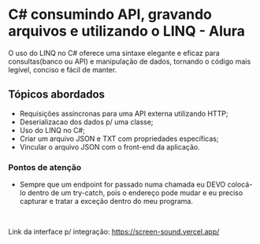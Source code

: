 # C# consumindo API, gravando arquivos e utilizando o LINQ - Alura
O uso do LINQ no C# oferece uma sintaxe elegante e eficaz para consultas(banco ou API) e manipulação de dados, tornando o código mais legível, conciso e fácil de manter. 

## Tópicos abordados
- Requisições assíncronas para uma API externa utilizando HTTP;
- Deserializacao dos dados p/ uma classe;
- Uso do LINQ no C#;
- Criar um arquivo JSON e TXT com propriedades específicas;
- Vincular o arquivo JSON com o front-end da aplicação.

### Pontos de atenção
- Sempre que um endpoint for passado numa chamada eu DEVO colocá-lo dentro de um try-catch, pois o endereço pode mudar e eu preciso capturar e tratar a exceção dentro do meu programa.
<br>

Link da interface p/ integração: https://screen-sound.vercel.app/